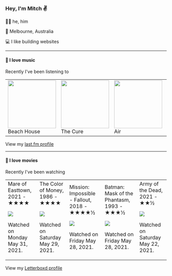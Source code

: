 <article><h3>Hey, I&#x27;m Mitch ✌️</h3><section><p>🙆‍♂️ he, him</p><p>📍 Melbourne, Australia</p><p>💻 I like building websites</p></section><hr/><section><h4>💽 I love music</h4><p>Recently I&#x27;ve been listening to</p><table><tbody><td><img src="https://lastfm.freetls.fastly.net/i/u/174s/f59aa166434c40f5ad86167435c6e469.png" height="150px" alt="" role="presentation"/><br/>Beach House</td><td><img src="https://lastfm.freetls.fastly.net/i/u/174s/dfe46676a40e422ca457b91d24bcabdb.png" height="150px" alt="" role="presentation"/><br/>The Cure</td><td><img src="https://lastfm.freetls.fastly.net/i/u/174s/466f8fd2eaf94f5a92d44c63ffc8b33a.png" height="150px" alt="" role="presentation"/><br/>Air</td><td><img src="https://lastfm.freetls.fastly.net/i/u/174s/c03e014f960b452a808d3167335876c6.png" height="150px" alt="" role="presentation"/><br/>Grouper</td><td><img src="https://lastfm.freetls.fastly.net/i/u/174s/a36f8c7bc256402d8de2ca1d4fb7966f.png" height="150px" alt="" role="presentation"/><br/>Mike Oldfield</td></tbody></table><span>View my <a href="https://www.last.fm/user/mylsb">last.fm profile</a></span></section><hr/><section><h4>📼 I love movies</h4><p>Recently I&#x27;ve been watching</p><table><tbody><td>Mare of Easttown, 2021 - ★★★★<br/><span> <p><img src="https://a.ltrbxd.com/resized/film-poster/7/1/5/8/5/9/715859-mare-of-easttown-0-500-0-750-crop.jpg?k=6a7fef44ad"/></p> <p>Watched on Monday May 31, 2021.</p> </span></td><td>The Color of Money, 1986 - ★★★★<br/><span> <p><img src="https://a.ltrbxd.com/resized/film-poster/4/4/9/3/0/44930-the-color-of-money-0-500-0-750-crop.jpg?k=62e9b63ce4"/></p> <p>Watched on Saturday May 29, 2021.</p> </span></td><td>Mission: Impossible - Fallout, 2018 - ★★★★½<br/><span> <p><img src="https://a.ltrbxd.com/resized/film-poster/2/8/3/2/7/3/283273-mission-impossible-fallout-0-500-0-750-crop.jpg?k=0136f01d47"/></p> <p>Watched on Friday May 28, 2021.</p> </span></td><td>Batman: Mask of the Phantasm, 1993 - ★★★½<br/><span> <p><img src="https://a.ltrbxd.com/resized/film-poster/4/2/7/1/1/42711-batman-mask-of-the-phantasm-0-500-0-750-crop.jpg?k=5bc31e8854"/></p> <p>Watched on Friday May 28, 2021.</p> </span></td><td>Army of the Dead, 2021 - ★★½<br/><span> <p><img src="https://a.ltrbxd.com/resized/film-poster/4/3/3/6/5/2/433652-army-of-the-dead-0-500-0-750-crop.jpg?k=a58e353ff7"/></p> <p>Watched on Saturday May 22, 2021.</p> </span></td></tbody></table><span>View my <a href="https://letterboxd.com/myslab/">Letterboxd profile</a></span></section></article>
